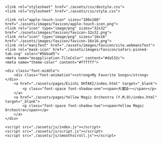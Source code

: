 <!DOCTYPE html>
<html lang="ja">

<head>
    <meta charset="UTF-8">
    <meta http-equiv="X-UA-Compatible" content="IE=edge">
    <meta name="viewport" content="width=device-width, initial-scale=1.0">
    <title>My favorite Songs</title>
    <meta name="description" content="平成生まれ (1997) の私が紹介するグループや曲について紹介するサイトです">

    <link rel="stylesheet" href="./assets/css/destyle.css">
    <link rel="stylesheet" href="./assets/css/style.css">

    <link rel="apple-touch-icon" sizes="180x180" href="./assets/images/favicon/apple-touch-icon.png">
    <link rel="icon" type="image/png" sizes="32x32" href="./assets/images/favicon/favicon-32x32.png">
    <link rel="icon" type="image/png" sizes="16x16" href="./assets/images/favicon/favicon-16x16.png">
    <link rel="manifest" href="./assets/images/favicon/site.webmanifest">
    <link rel="mask-icon" href="./assets/images/favicon/safari-pinned-tab.svg" color="#5bbad5">
    <meta name="msapplication-TileColor" content="#da532c">
    <meta name="theme-color" content="#ffffff">

</head>

<body>

    <div class="font-middle">
        <div class="font-animation"><strong>My Favorite Songs</strong></div>
        <a href="./assets/pages/Eiichi OHTAKI/index.html" target="_blank">
            <p class="font-space font-shadow-one"><span>大瀧詠一</span></p>
        </a>
        <a href="./assets/pages/Yellow Magic Orchestra (Y.M.O)/index.html" target="_blank">
            <p class="font-space font-shadow-two"><span>Yellow Magic Orchestra</span></p>
        </a>
    </div>

    <script src="./assets/js/index.js"></script>
    <script src="./assets/js/script.js"></script>
    <script src="./assets/js/smoothscroll.js"></script>
</body>

</html>
